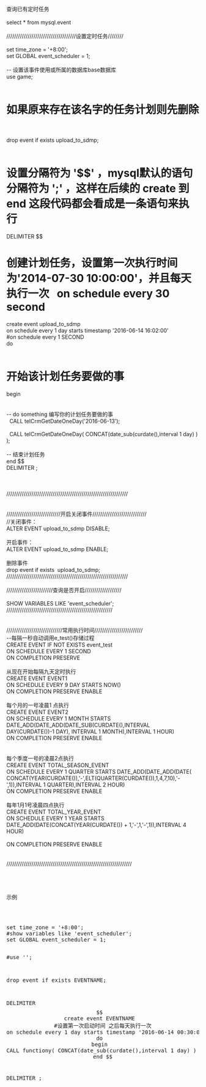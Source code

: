 查询已有定时任务<br />
<br />
select * from mysql.event &nbsp;<br />
<br />
////////////////////////////////////设置定时任务////////<br />
<br />
set time_zone = '+8:00'; &nbsp;<br />
set GLOBAL event_scheduler = 1; &nbsp;<br />
&nbsp;&nbsp;<br />
-- 设置该事件使用或所属的数据库base数据库 &nbsp;<br />
use game; &nbsp;<br />
&nbsp;&nbsp;<br />
# 如果原来存在该名字的任务计划则先删除 &nbsp;<br />
drop event if exists upload_to_sdmp; &nbsp;<br />
&nbsp;&nbsp;<br />
# 设置分隔符为 '$$' ，mysql默认的语句分隔符为 ';' ，这样在后续的 create 到 end 这段代码都会看成是一条语句来执行 &nbsp;<br />
DELIMITER $$ &nbsp;<br />
# 创建计划任务，设置第一次执行时间为'2014-07-30 10:00:00'，并且每天执行一次 &nbsp; on schedule every 30 second&nbsp;<br />
create event upload_to_sdmp &nbsp;&nbsp;<br />
on schedule every 1 day starts timestamp '2016-06-14 16:02:00' &nbsp;<br />
#on schedule every 1 SECOND &nbsp;<br />
do &nbsp;<br />
&nbsp;&nbsp;<br />
# 开始该计划任务要做的事 &nbsp;<br />
begin &nbsp;<br />
&nbsp;&nbsp;<br />
&nbsp;&nbsp;<br />
-- do something 编写你的计划任务要做的事 &nbsp;<br />
&nbsp; CALL telCrmGetDateOneDay('2016-06-13');<br />
&nbsp;&nbsp;<br />
&nbsp; CALL telCrmGetDateOneDay( CONCAT(date_sub(curdate(),interval 1 day) ) );<br />
&nbsp;&nbsp;<br />
-- 结束计划任务 &nbsp;<br />
end $$ &nbsp;<br />
DELIMITER ; &nbsp;<br />
<br />
<br />
<br />
///////////////////////////////////////////////////////////////<br />
<br />
<br />
////////////////////////////开启关闭事件////////////////////////////<br />
//关闭事件：<br />
ALTER EVENT upload_to_sdmp DISABLE; &nbsp;<br />
<br />
开启事件： &nbsp;<br />
ALTER EVENT upload_to_sdmp ENABLE; &nbsp; &nbsp;<br />
<br />
删除事件<br />
drop event if exists &nbsp;upload_to_sdmp;<br />
///////////////////////////////////////////////////////////////<br />
<br />
////////////////////////查询是否开启///////////////////<br />
<br />
SHOW VARIABLES LIKE 'event_scheduler';<br />
///////////////////////////////////////////////////////<br />
<br />
<br />
/////////////////////////////常用执行时间/////////////////////////<br />
--每隔一秒自动调用e_test()存储过程&nbsp;<br />
CREATE EVENT IF NOT EXISTS event_test&nbsp;<br />
ON SCHEDULE EVERY 1 SECOND&nbsp;<br />
ON COMPLETION PRESERVE&nbsp;<br />
<br />
从现在开始每隔九天定时执行&nbsp;<br />
CREATE EVENT EVENT1&nbsp;<br />
ON SCHEDULE EVERY 9 DAY STARTS NOW()&nbsp;<br />
ON COMPLETION PRESERVE ENABLE&nbsp;<br />
<br />
每个月的一号凌晨1 点执行&nbsp;<br />
CREATE EVENT EVENT2&nbsp;<br />
ON SCHEDULE EVERY 1 MONTH STARTS DATE_ADD(DATE_ADD(DATE_SUB(CURDATE(),INTERVAL DAY(CURDATE())-1 DAY), INTERVAL 1 MONTH),INTERVAL 1 HOUR)&nbsp;<br />
ON COMPLETION PRESERVE ENABLE&nbsp;<br />
<br />
<br />
每个季度一号的凌晨2点执行&nbsp;<br />
CREATE EVENT TOTAL_SEASON_EVENT&nbsp;<br />
ON SCHEDULE EVERY 1 QUARTER STARTS DATE_ADD(DATE_ADD(DATE( CONCAT(YEAR(CURDATE()),'-',ELT(QUARTER(CURDATE()),1,4,7,10),'-',1)),INTERVAL 1 QUARTER),INTERVAL 2 HOUR)&nbsp;<br />
ON COMPLETION PRESERVE ENABLE&nbsp;<br />
<br />
每年1月1号凌晨四点执行&nbsp;<br />
CREATE EVENT TOTAL_YEAR_EVENT&nbsp;<br />
ON SCHEDULE EVERY 1 YEAR STARTS DATE_ADD(DATE(CONCAT(YEAR(CURDATE()) + 1,'-',1,'-',1)),INTERVAL 4 HOUR)&nbsp;<br />
<br />
ON COMPLETION PRESERVE ENABLE&nbsp;<br />
<br />
<br />
/////////////////////////////////////////////////////////////////<br />
<br />
<br />
<br />
<br />
示例<br />
<br />
<p>
	<br />
</p>
<p>
<pre class="prettyprint lang-php linenums">set time_zone = '+8:00';  
#show variables like 'event_scheduler';
set GLOBAL event_scheduler = 1;  
 
#use '';  
  
drop event if exists EVENTNAME;  
  
DELIMITER $$  
create event EVENTNAME  
#设置第一次启动时间 之后每天执行一次
on schedule every 1 day starts timestamp '2016-06-14 00:30:00'  
do  
begin  
  CALL functiony( CONCAT(date_sub(curdate(),interval 1 day) ) );
end $$  
DELIMITER ;  </pre>
</p>
<br />